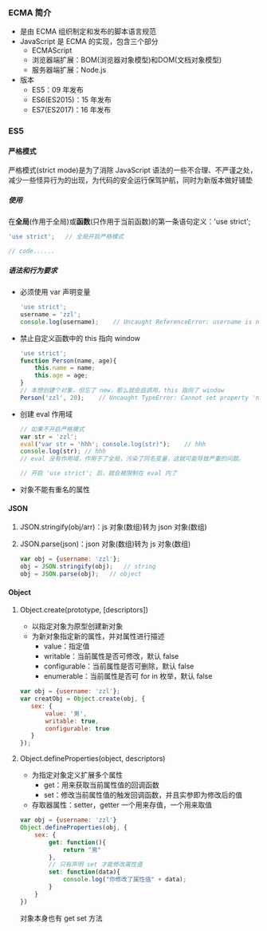 ### ECMA 简介

- 是由 ECMA 组织制定和发布的脚本语言规范
- JavaScript 是 ECMA 的实现，包含三个部分
  - ECMAScript
  - 浏览器端扩展：BOM(浏览器对象模型)和DOM(文档对象模型)
  - 服务器端扩展：Node.js
- 版本
  - ES5：09 年发布
  - ES6(ES2015)：15 年发布
  - ES7(ES2017)：16 年发布

### ES5

#### 严格模式

严格模式(strict mode)是为了消除 JavaScript 语法的一些不合理、不严谨之处，减少一些怪异行为的出现，为代码的安全运行保驾护航，同时为新版本做好铺垫

##### 使用

在**全局**(作用于全局)或**函数**(只作用于当前函数)的第一条语句定义：'use strict';

```javascript
'use strict';	// 全局开启严格模式

// code......
```

##### 语法和行为要求

- 必须使用 var 声明变量

  ```javascript
  'use strict';
  username = 'zzl';
  console.log(username);	// Uncaught ReferenceError: username is not defined
  ```

- 禁止自定义函数中的 this 指向 window

  ```javascript
  'use strict';
  function Person(name, age){
      this.name = name;
      this.age = age;
  }
  // 本想创建个对象，但忘了 new，那么就会自调用，this 指向了 window
  Person('zzl', 20);	// Uncaught TypeError: Cannot set property 'name' of undefined
  ```

- 创建 eval 作用域

  ```javascript
  // 如果不开启严格模式
  var str = 'zzl';
  eval("var str = 'hhh'; console.log(str)");	// hhh
  console.log(str);	// hhh
  // eval 没有作用域，作用于了全局，污染了同名变量，这就可能导致严重的问题。
  
  // 开启 'use strict'; 后，就会被限制在 eval 内了
  ```

- 对象不能有重名的属性

#### JSON

1. JSON.stringify(obj/arr)：js 对象(数组)转为 json 对象(数组)

2. JSON.parse(json)：json 对象(数组)转为 js 对象(数组)

   ```javascript
   var obj = {username: 'zzl'};
   obj = JSON.stringify(obj);	// string
   obj = JSON.parse(obj);	// object
   ```

#### Object

1. Object.create(prototype, [descriptors])

   - 以指定对象为原型创建新对象
   - 为新对象指定新的属性，并对属性进行描述
     - value：指定值
     - writable：当前属性是否可修改，默认 false
     - configurable：当前属性是否可删除，默认 false
     - enumerable：当前属性是否可 for in 枚举，默认 false

   ```javascript
   var obj = {username: 'zzl'};
   var creatObj = Object.create(obj, {
      sex: {
          value: '男',
          writable: true,
          configurable: true
      }
   });
   ```

   

2. Object.defineProperties(object, descriptors)

   - 为指定对象定义扩展多个属性
     - get：用来获取当前属性值的回调函数
     - set：修改当前属性值的触发回调函数，并且实参即为修改后的值
   - 存取器属性：setter，getter 一个用来存值，一个用来取值

   ```javascript
   var obj = {username: 'zzl'}
   Object.defineProperties(obj, {
       sex: {
           get: function(){
               return "男"
           },
           // 只有声明 set 才能修改属性值
           set: function(data){
               console.log("你修改了属性值" + data);
           }
       }
   })
   ```

   对象本身也有 get set 方法









































